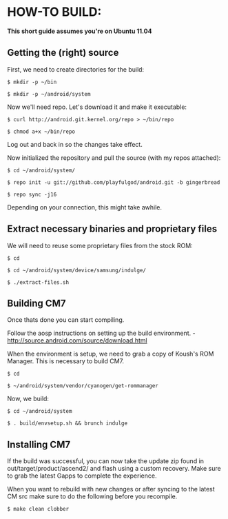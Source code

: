 HOW-TO BUILD:
=============

**This short guide assumes you're on Ubuntu 11.04**

Getting the (right) source
--------------------------

First, we need to create directories for the build:

    $ mkdir -p ~/bin

    $ mkdir -p ~/android/system

Now we'll need repo. Let's download it and make it executable:

    $ curl http://android.git.kernel.org/repo > ~/bin/repo
    
    $ chmod a+x ~/bin/repo

Log out and back in so the changes take effect.

Now initialized the repository and pull the source (with my repos attached):

    $ cd ~/android/system/
    
    $ repo init -u git://github.com/playfulgod/android.git -b gingerbread
    
    $ repo sync -j16

Depending on your connection, this might take awhile.

Extract necessary binaries and proprietary files
------------------------------------------------

We will need to reuse some proprietary files from the stock ROM:

    $ cd
    
    $ cd ~/android/system/device/samsung/indulge/
    
    $ ./extract-files.sh

Building CM7
-------------
Once thats done you can start compiling.

Follow the aosp instructions on setting up the build environment. - http://source.android.com/source/download.html

When the environment is setup, we need to grab a copy of Koush's ROM Manager. This is necessary to build CM7.

    $ cd
    
    $ ~/android/system/vendor/cyanogen/get-rommanager

Now, we build:

    $ cd ~/android/system
    
    $ . build/envsetup.sh && brunch indulge

Installing CM7
---------------
If the build was successful, you can now take the update zip found in out/target/product/ascend2/ and flash using a custom recovery. Make sure to grab the latest Gapps to complete the experience.

When you want to rebuild with new changes or after syncing to the latest CM src make sure to do the following before you recompile.

    $ make clean clobber


